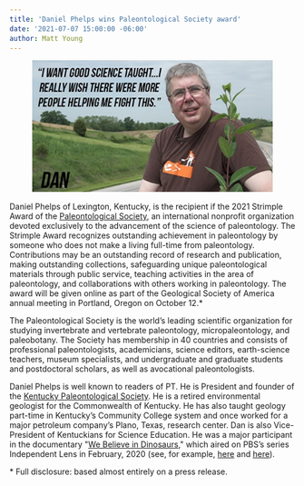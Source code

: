 ```yaml
---
title: 'Daniel Phelps wins Paleontological Society award'
date: '2021-07-07 15:00:00 -06:00'
author: Matt Young
---
```


<figure>
<img src="/uploads/2021/Dan_Phelps_600.jpg" alt="Daniel Phelps"/>

<figcaption>
</figcaption>
</figure>

Daniel Phelps of Lexington, Kentucky, is the recipient if the 2021 Strimple Award of the <a href="https://www.paleosoc.org/who-we-are">Paleontological Society</a>, an international nonprofit organization devoted exclusively to the advancement of the science of paleontology. The Strimple Award recognizes outstanding achievement in paleontology by someone who does not make a living full-time from paleontology. Contributions may be an outstanding record of research and publication, making outstanding collections, safeguarding unique paleontological materials through public service, teaching activities in the area of paleontology, and collaborations with others working in paleontology. The award will be given online as part of the Geological Society of America annual meeting in Portland, Oregon on October 12.&ast;

The Paleontological Society is the world’s leading scientific organization for studying invertebrate and vertebrate paleontology, micropaleontology, and paleobotany. The Society has membership in 40 countries and consists of professional paleontologists, academicians, science editors, earth-science teachers, museum specialists, and undergraduate and graduate students and postdoctoral scholars, as well as avocational paleontologists.

Daniel Phelps is well known to readers of PT. He is President and founder of the <a href="http://www.uky.edu/OtherOrgs/KPS/">Kentucky Paleontological Society</a>. He is a retired environmental geologist for the Commonwealth of Kentucky. He has also taught geology part-time in Kentucky’s Community College system and once worked for a major petroleum company’s Plano, Texas, research center. Dan is also Vice-President of Kentuckians for Science Education. He was a major participant in the documentary "<a href="https://www.webelieveindinosaurs.net">We Believe in Dinosaurs</a>," which aired on PBS’s series Independent Lens in February, 2020 (see, for example, <a href="https://pandasthumb.org/archives/2016/12/we-believe-in-dinosaurs.html">here</a> and <a href="https://pandasthumb.org/archives/2019/04/reviews-of-documentary.html">here</a>).
  
&ast; Full disclosure: based almost entirely on a press release.
